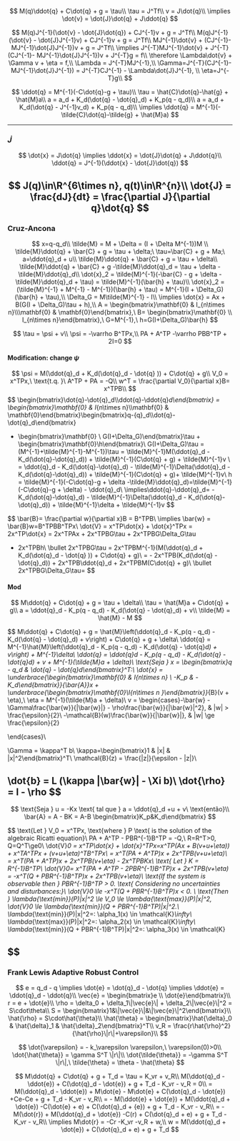 $$
M(q)\ddot{q} + C\dot{q} + g = \tau\\
\tau = J^Tf\\
v = J\dot{q}\\
\implies \dot{v} = \dot{J}\dot{q} + J\ddot{q}
$$

$$
M(q)J^{-1}(\dot{v} - \dot{J}\dot{q}) + CJ^{-1}v + g = J^Tf\\
M(q)J^{-1}(\dot{v} - \dot{J}J^{-1}v) + CJ^{-1}v + g = J^Tf\\
MJ^{-1}\dot{v} + (CJ^{-1}- MJ^{-1}\dot{J}J^{-1})v + g = J^Tf\\
\implies J^{-T}MJ^{-1}\dot{v} + J^{-T}(CJ^{-1}- MJ^{-1}\dot{J}J^{-1})v + J^{-T}g = f\\
\therefore \Lambda\dot{v} + \Gamma v + \eta = f,\\
\Lambda = J^{-T}MJ^{-1},\\ 
\Gamma=J^{-T}(CJ^{-1}- MJ^{-1}\dot{J}J^{-1}) = J^{-T}CJ^{-1} - \Lambda\dot{J}J^{-1},
\\ \eta=J^{-T}g\\
$$

$$
\ddot{q} = M^{-1}(-C\dot{q}-g + \tau)\\
\tau = \hat{C}\dot{q}-\hat{g} + \hat{M}a\\
a = a_d + K_d(\dot{q} - \dot{q}_d) + K_p(q - q_d)\\
a = a_d + K_d(\dot{q} - J^{-1}v_d) + K_p(q - q_d)\\
\implies \ddot{q} = M^{-1}(-\tilde{C}\dot{q}-\tilde{g} + \hat{M}a)
$$



---
### $\dot{J}$

$$
\dot{x} = J\dot{q} \implies \ddot{x} = \dot{J}\dot{q} + J\ddot{q}\\
\ddot{q} = J^{-1}(\ddot{x} - \dot{J}\dot{q})
$$

$$
J(q)\in\R^{6\times n}, q(t)\in\R^{n}\\
\dot{J} = \frac{dJ}{dt} = \frac{\partial J}{\partial q}\dot{q}
$$
---
### Cruz-Ancona
$$
x=q-q_d\\
\tilde{M} = M + \Delta = (I + \Delta M^{-1})M \\
\tilde{M}\ddot{q} + \bar{C} + g = \tau + \delta;\ \tau=\bar{C} + g + Ma;\ a=\ddot{q}_d + u\\
\tilde{M}\ddot{q} + \bar{C} + g = \tau + \delta\\
\tilde{M}\ddot{q} + \bar{C} + g -\tilde{M}\ddot{q}_d = \tau + \delta -\tilde{M}\ddot{q}_d\\
\dot{x}_2 = \tilde{M}^{-1}(-\bar{C} - g + \delta - \tilde{M}\ddot{q}_d + \tau) = \tilde{M}^{-1}(\bar{h} + \tau)\\
\dot{x}_2 = (\tilde{M}^{-1} + M^{-1} - M^{-1})(\bar{h} + \tau) = M^{-1}(I + \Delta_G)(\bar{h} + \tau),\\
\Delta_G = M\tilde{M}^{-1} - I\\
\implies \dot{x} = Ax + B(G(I + \Delta_G)\tau + h),\\
A = \begin{bmatrix}\mathbf{0} & I_{n\times n}\\\mathbf{0} & \mathbf{0}\end{bmatrix},\ B= \begin{bmatrix}\mathbf{0} \\ I_{n\times n}\end{bmatrix},\ G=M^{-1},\ h=G(I+\Delta_G)\bar{h}
$$

$$
\tau = \psi + v\\
\psi = -\varrho B^TPx,\\
PA + A^TP -\varrho PBB^TP + 2I=0
$$

#### Modification: change $\psi$
$$
\psi = M(\ddot{q}_d + K_d(\dot{q}_d - \dot{q} )) + C\dot{q} + g\\
V_0 = x^TPx,\ \text{t.q.  }\ A^TP + PA = -Q\\
w^T = \frac{\partial V_0}{\partial x}B= x^TPB\\
$$
$$
\begin{bmatrix}\dot{q}-\dot{q}_d\\\ddot{q}-\ddot{q}_d\end{bmatrix} = \begin{bmatrix}\mathbf{0} & I_{n\times n}\\\mathbf{0} & \mathbf{0}\end{bmatrix}\begin{bmatrix}q-{q}_d\\\dot{q}-\dot{q}_d\end{bmatrix}
+ \begin{bmatrix}\mathbf{0} \\ G(I+\Delta_G)\end{bmatrix}\tau + \begin{bmatrix}\mathbf{0}\\h\end{bmatrix}\\
G(I+\Delta_G)\tau = (M^{-1}+\tilde{M}^{-1}-M^{-1})\tau = \tilde{M}^{-1}M(\ddot{q}_d - K_d(\dot{q}-\dot{q}_d)) + \tilde{M}^{-1}(C\dot{q} + g) + \tilde{M}^{-1}v \\
= \ddot{q}_d - K_d(\dot{q}-\dot{q}_d) - \tilde{M}^{-1}\Delta(\ddot{q}_d - K_d(\dot{q}-\dot{q}_d)) + \tilde{M}^{-1}(C\dot{q} + g)+ \tilde{M}^{-1}v\\
h = \tilde{M}^{-1}(-C\dot{q}-g + \delta -\tilde{M}\ddot{q}_d)=\tilde{M}^{-1}(-C\dot{q}-g + \delta) - \ddot{q}_d\\
\implies\ddot{q}-\ddot{q}_d= -K_d(\dot{q}-\dot{q}_d) - \tilde{M}^{-1}\Delta(\ddot{q}_d - K_d(\dot{q}-\dot{q}_d)) + \tilde{M}^{-1}\delta + \tilde{M}^{-1}v
$$


$$
\bar{B}= \frac{\partial w}{\partial x}B = B^TPB\ \implies \bar{w} = \bar{B}w=B^TPBB^TPx\\
\dot{V} = x^TP\dot{x} + \dot{x}^TPx = 2x^TP\dot{x} = 2x^TPAx + 2x^TPBG\tau + 2x^TPBG\Delta_G\tau 
+ 2x^TPBh\\
\bullet 2x^TPBG\tau = 2x^TPBM^{-1}(M(\ddot{q}_d + K_d(\dot{q}_d - \dot{q} )) + C\dot{q} + g)\\
= - 2x^TPB(K_d(\dot{q} - \dot{q}_d)) + 2x^TPB\ddot{q}_d + 2x^TPBM(C\dot{q} + g)\\
\bullet 2x^TPBG\Delta_G\tau=
$$

#### Mod
$$
M\ddot{q} + C\dot{q} + g = \tau + \delta\\
\tau = \hat{M}a + C\dot{q} + g\\
a = \ddot{q}_d - K_p(q - q_d) - K_d(\dot{q} - \dot{q}_d) + v\\
\tilde{M} = \hat{M} - M
$$

$$
M\ddot{q} + C\dot{q} + g = \hat{M}\left(\ddot{q}_d - K_p(q - q_d) - K_d(\dot{q} - \dot{q}_d) + v\right) + C\dot{q} + g + \delta\\
\ddot{q} = M^{-1}\hat{M}\left(\ddot{q}_d - K_p(q - q_d) - K_d(\dot{q} - \dot{q}_d) + v\right) + M^{-1}\delta\\
\ddot{q} = \ddot{q}_d - K_p(q - q_d) - K_d(\dot{q} - \dot{q}_d) + v + M^{-1}(\tilde{M}a + \delta)\\
\text{Seja } x = \begin{bmatrix}q - q_d & \dot{q} - \dot{q}_d\end{bmatrix}^T:\\
\dot{x} = \underbrace{\begin{bmatrix}\mathbf{0} & I_{n\times n} \\ -K_p & -K_d\end{bmatrix}}_{\bar{A}}x + \underbrace{\begin{bmatrix}\mathbf{0}\\I_{n\times n }\end{bmatrix}}_{B}(v + \eta),\\
\eta = M^{-1}(\tilde{M}a + \delta)\\
v = \begin{cases}-\bar{w} - \Gamma\frac{\bar{w}}{\|\bar{w}\|} - \rho\frac{\bar{w}}{\|\bar{w}\|^2}, & \|w\| > \frac{\epsilon}{2}\\
-\mathcal{B}(w)\frac{\bar{w}}{\|\bar{w}\|}, & \|w\| \ge \frac{\epsilon}{2}

\end{cases}\\

\Gamma = \kappa^T b\\ \kappa=\begin{bmatrix}1 & \|x\| & \|x\|^2\end{bmatrix}^T\\
\mathcal{B}(z) = \frac{\|z\|}{\epsilon - \|z\|}\\

\dot{b} = L (\kappa \|\bar{w}\| - \Xi b)\\
\dot{\rho} = l - \rho
$$
---
$$
\text{Seja } u = -Kx \text{ tal que } a = \ddot{q}_d +u + v\ \text{então}\\
\bar{A} = A - BK = A-B \begin{bmatrix}K_p&K_d\end{bmatrix}
$$

$$
\text{Let } V_0 = x^TPx, \text{where } P \text{ is the solution of the algebraic Ricatti equation}\\
PA + A^TP - PBR^{-1}B^TP = -Q,\ R=R^T>0, Q=Q^T\ge0\\
\dot{V}_0 = x^TP\dot{x} + \dot{x}^TPx=x^TP(Ax + B(v+u+\eta)) + x^TA^TPx + (v+u+\eta)^TB^TPx\\
= x^T(PA + A^TP)x + 2x^TPB(v+u+\eta)\\
= x^T(PA + A^TP)x + 2x^TPB(v+\eta) - 2x^TPBKx\\
\text{ Let } K = R^{-1}B^TP\\
\dot{V}_0= x^T(PA + A^TP - 2PBR^{-1}B^TP)x + 2x^TPB(v+\eta) = -x^T(Q + PBR^{-1}B^TP)x + 2x^TPB(v+\eta)\\
\text{If the system is observable then } PBR^{-1}B^TP > 0. \text{ Considering no uncertainties and disturbances:}\\
\dot{V}_0 \le -x^T(Q + PBR^{-1}B^TP)x < 0. 
\\
\text{Then } \lambda_{\text{min}}(P)\|x\|^2 \le V_0 \le \lambda_{\text{max}}(P)\|x\|^2, \dot{V}_0 \le \lambda_{\text{min}}(Q + PBR^{-1}B^TP)\|x\|^2.\\
\lambda_{\text{min}}(P)\|x\|^2=: \alpha_1(x) \in \mathcal{K}_\infty\\
\lambda_{\text{max}}(P)\|x\|^2=: \alpha_2(x) \in \mathcal{K}_\infty\\
\lambda_{\text{min}}(Q + PBR^{-1}B^TP)\|x\|^2=: \alpha_3(x) \in \mathcal{K}

$$
---
### Frank Lewis Adaptive Robust Control
$$
e = q_d - q \implies \dot{e} = \dot{q}_d - \dot{q} \implies \ddot{e} = \ddot{q}_d - \ddot{q}\\
\vec{e} = \begin{bmatrix}e \\ \dot{e}\end{bmatrix}\\
r = e + \dot{e}\\
\rho = \delta_0 + \delta_1\|\vec{e}\| + \delta_2\|\vec{e}\|^2 = S\cdot\theta\\
S = \begin{bmatrix}1&\|\vec{e}\|&\|\vec{e}\|^2\end{bmatrix}\\
\hat{\rho} =  S\cdot\hat{\theta}\\
\hat{\theta} = \begin{bmatrix}\hat{\delta}_0 & \hat{\delta}_1 & \hat{\delta}_2\end{bmatrix}^T\\
v_R = \frac{r\hat{\rho}^2}{\hat{\rho}\|r\|+\varepsilon}\\
$$

$$
\dot{\varepsilon} = - k_\varepsilon \varepsilon,\ \varepsilon(0)>0\\
\dot{\hat{\theta}} = \gamma S^T \|r\|\\
\dot{\tilde{\theta}} = -\gamma S^T \|r\|,\ \tilde{\theta} = \theta - \hat{\theta}
$$


$$
M\ddot{q} + C\dot{q} + g + T_d = \tau = K_vr + v_R\\
M(\ddot{q}_d - \ddot{e}) + C(\dot{q}_d - \dot{e}) + g + T_d - K_vr - v_R = 0\\
= M(\ddot{q}_d - \ddot{e}) + M\dot{e} - M\dot{e} + C(\dot{q}_d - \dot{e}) +Ce-Ce + g + T_d - K_vr - v_R\\
= - M(\ddot{e} + \dot{e}) + M(\ddot{q}_d + \dot{e}) -C(\dot{e} + e) + C(\dot{q}_d + {e}) + g + T_d - K_vr - v_R\\
= - M(\dot{r}) + M(\ddot{q}_d + \dot{e}) -C(r) + C(\dot{q}_d + e) + g + T_d - K_vr - v_R\\
\implies M\dot{r} = -Cr -K_vr -v_R + w,\\
w = M(\ddot{q}_d + \dot{e})  + C(\dot{q}_d + e) + g + T_d
$$